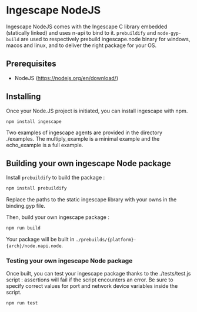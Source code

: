 # Ingescape NodeJS

Ingescape NodeJS comes with the Ingescape C library embedded (statically linked) and uses n-api to bind to it.
`prebuildify` and `node-gyp-build` are used to respectively prebuild ingescape.node binary for windows, macos and linux, and to deliver the right package for your OS.


## Prerequisites

* NodeJS (https://nodejs.org/en/download/)


## Installing

Once your Node.JS project is initiated, you can install ingescape with npm. 
```
npm install ingescape
```

Two examples of ingescape agents are provided in the directory ./examples. The multiply_example is a minimal example and the echo_example is a full example.


## Building your own ingescape Node package

Install `prebuildify` to build the package : 

```bash
npm install prebuildify
```

Replace the paths to the static ingescape library with your owns in the binding.gyp file.

Then, build your own ingescape package : 

```bash
npm run build
```

Your package will be built in `./prebuilds/{platform}-{arch}/node.napi.node`.


### Testing your own ingescape Node package

Once built, you can test your ingescape package thanks to the ./tests/test.js script : assertions will fail if the script encounters an error. Be sure to specify correct values for port and network device variables inside the script.

```bash
npm run test
```